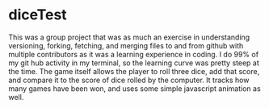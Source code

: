 diceTest
========

This was a group project that was as much an exercise in understanding versioning, forking, fetching, and merging files to
and from github with multiple contributors as it was a learning experience in coding. I do 99% of my git hub activity in 
my terminal, so the learning curve was pretty steep at the time. The game itself allows the player to roll three dice, add
that score, and compare it to the score of dice rolled by the computer. It tracks how many games have been won, and uses
some simple javascript animation as well.
